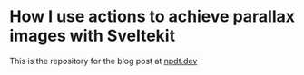 # How I use actions to achieve parallax images with Sveltekit

This is the repository for the blog post at [npdt.dev](https://www.npdt.dev/en/blog/post/how-i-use-actions-to-achieve-parallax-images-with-sveltekit)
